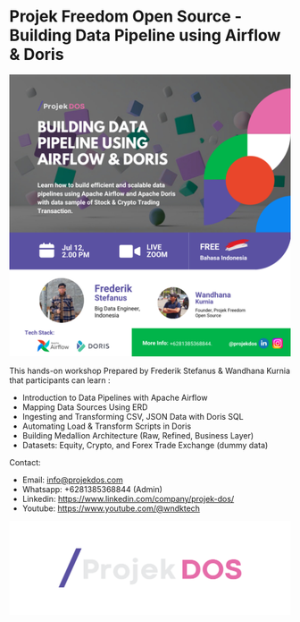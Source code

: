 # Projek Freedom Open Source - Building Data Pipeline using Airflow & Doris

 ![Alt text](https://github.com/projekdos/orchestrator_workshop_airflow_doris_batch1/blob/main/image/header.png)

This hands-on workshop Prepared by Frederik Stefanus & Wandhana Kurnia that participants can learn :

 - Introduction to Data Pipelines with Apache Airflow
 - Mapping Data Sources Using ERD
 - Ingesting and Transforming CSV, JSON Data with Doris SQL
 - Automating Load & Transform Scripts in Doris
 - Building Medallion Architecture (Raw, Refined, Business Layer)
 - Datasets: Equity, Crypto, and Forex Trade Exchange (dummy data)

Contact:
 - Email: info@projekdos.com
 - Whatsapp: +6281385368844 (Admin)
 - Linkedin: https://www.linkedin.com/company/projek-dos/
 - Youtube: https://www.youtube.com/@wndktech

 ![Alt text](https://github.com/projekdos/orchestrator_workshop_airflow_doris_batch1/blob/main/image/projeckDos2-fullcolor-white.png)